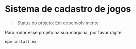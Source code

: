 <h1> Sistema de cadastro de jogos </h1>

> Status do projeto: Em desenvolvimento

Para rodar esse projeto na sua máquina, por favor digite:

``````
npm install ex
``````
